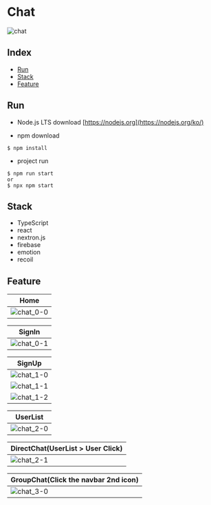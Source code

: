 # Chat

![chat](https://github.com/user-attachments/assets/4cc437c4-d40c-43de-b526-574e7d0a1317)

## Index

- [Run](#Run)
- [Stack](#Stack)
- [Feature](#Feature)

## Run

- Node.js LTS download
  [https://nodejs.org](https://nodejs.org/ko/)

- npm download

```
$ npm install
```

- project run

```
$ npm run start
or
$ npx npm start
```

## Stack

- TypeScript
- react
- nextron.js
- firebase
- emotion
- recoil

## Feature

| Home                                                                                                               |
| ------------------------------------------------------------------------------------------------------------------ |
| ![chat_0-0](https://user-images.githubusercontent.com/90893596/218243864-eacca851-cbc4-4a50-9d41-efece87255c7.jpg) |

| SignIn                                                                                                             |
| ------------------------------------------------------------------------------------------------------------------ |
| ![chat_0-1](https://user-images.githubusercontent.com/90893596/218243908-4b2731e8-f2e6-4f85-bf50-c7373096dffc.jpg) |

| SignUp                                                                                                             |
| ------------------------------------------------------------------------------------------------------------------ |
| ![chat_1-0](https://user-images.githubusercontent.com/90893596/218243970-dc2007ff-c9e6-4a54-a9db-1e10c83a4fe2.jpg) |
| ![chat_1-1](https://user-images.githubusercontent.com/90893596/218244050-4a96fbdb-d38a-462e-8538-3b91e22633b4.jpg) |
| ![chat_1-2](https://user-images.githubusercontent.com/90893596/218244078-1d8b614b-9e36-4b2a-907f-1451c90186d5.jpg) |

| UserList                                                                                                           |
| ------------------------------------------------------------------------------------------------------------------ |
| ![chat_2-0](https://user-images.githubusercontent.com/90893596/218244130-ded294f3-62dc-4a02-8a64-d3b7688f04ed.jpg) |

| DirectChat(UserList > User Click)                                                                                  |
| ------------------------------------------------------------------------------------------------------------------ |
| ![chat_2-1](https://user-images.githubusercontent.com/90893596/218244131-be76d53c-0f0b-4436-af7a-1fd8824574d3.jpg) |

| GroupChat(Click the navbar 2nd icon)                                                                               |
| ------------------------------------------------------------------------------------------------------------------ |
| ![chat_3-0](https://user-images.githubusercontent.com/90893596/218244096-50944023-6f23-481e-ba74-7545439a9b98.jpg) |
